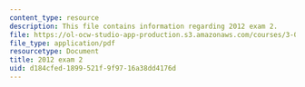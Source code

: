 ```yaml
---
content_type: resource
description: This file contains information regarding 2012 exam 2.
file: https://ol-ocw-studio-app-production.s3.amazonaws.com/courses/3-044-materials-processing-spring-2013/d184cfed1899521f9f9716a38dd4176d_MIT3_044S13_2012exam2.pdf
file_type: application/pdf
resourcetype: Document
title: 2012 exam 2
uid: d184cfed-1899-521f-9f97-16a38dd4176d
---
```

